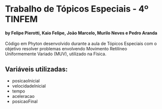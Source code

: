 # Trabalho de Tópicos Especiais - 4º TINFEM
#### by Felipe Pierotti, Kaio Felipe, João Marcelo, Murilo Neves e Pedro Aranda
Código em Phyton desenvolvido durante a aula de Tópicos Especiais com o objetivo resolver problemas envolvendo Movimento Retilíneo Uniformemente Variado (MUV), utilizado na Física.

## Variáveis utilizadas:
- posicaoInicial
- velocidadeInicial
- tempo
- aceleracao 
- posicaoFinal
